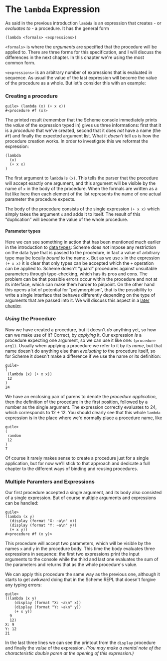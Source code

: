 # The `lambda` Expression

As said in the previous introduction `lambda` is an expression that creates - or
*evaluates to* - a procedure.  It has the general form

```
(lambda <formals> <expressions>)
```

`<formals>` is where the *arguments* are specified that the procedure will be
applied to.  There are three forms for this specification, and I will discuss
the differences in the next chapter.  In this chapter we're using the most common
form.

`<expressions>` is an arbitrary number of expressions that is evaluated in
sequence.  As usual the value of the last expression will become the value of
the procedure as a whole.  But let's consider this with an example:

### Creating a procedure

```
guile> (lambda (x) (+ x x))
#<procedure #f (x)>
```

The printed result (remember that the Scheme console immediately prints the
*value* of the expression typed in) gives us three informations:  first that it
is a *procedure* that we've created, second that it does *not* have a name (the
`#f`) and finally the expected argument list.  What it *doesn't* tell us is how
the procedure creation works.  In order to investigate this we reformat the
expression:

```
(lambda
  (x)
  (+ x x)
)
```

The first argument to `lambda` is `(x)`.  This tells the parser that the
procedure will accept exactly one argument, and this argument will be visible by
the name of `x` in the body of the procedure.  When the formals are written as a
list like here then each element of the list represents the name of one actual
parameter the procedure expects.

The body of the procedure consists of the single expression `(+ x x)` which
simply takes the argument `x` and adds it to itself.  The result of this
“duplication” will become the value of the whole procedure.

#### Parameter types

Here we can see something in action that has been mentioned much earlier in the
introduction to [data types](../index.html): Scheme does *not* impose any
restriction on the data type that is passed to the procedure, in fact a value of
arbitrary type may be locally *bound* to the name `x`.  But as we use `x` in the
expression `(+ x x)` it is clear that only types can be accepted which the `+`
operation can be applied to.  Scheme doesn't “guard” procedures against
unsuitable parameters through type-checking, which has its pros and cons.  The
problem can be that possible errors occur within the procedure and not at its
interface, which can make them harder to pinpoint.  On the other hand this opens
a lot of potential for “polymorphism”, that is the possibility to write a single
interface that behaves differently depending on the type of arguments that are
passed into it.  We will discuss this aspect in a [later
chapter](parameter-types.html).

### *Using* the Procedure

Now we have created a procedure, but it doesn't *do* anything yet, so how can we
make use of it? Correct, by *applying* it. Our expression *is* a procedure
expecting one argument, so we can use it like one: `(procedure arg1)`. Usually
when applying a procedure we refer to it by its *name*, but that name doesn't do
anything else than *evaluating to* the procedure itself, so for Scheme it
doesn't make a difference if we use the name or its definition:

```
guile>
(
 (lambda (x) (+ x x))
 12
)
24
```

We have an enclosing pair of parens to denote the *procedure application*, then
the definition of the procedure in the first position, followed by a number as
the single argument.  The expression correctly evaluates to 24, which
corresponds to 12 + 12.  You should clearly see that this whole `lambda`
expression is in the place where we'd normally place a procedure name, like

```
guile>
(
 random
 12
)
7
```

Of course it rarely makes sense to create a procedure just for a single
application, but for now we'll stick to that approach and dedicate a full
chapter to the different ways of binding and reusing procedures.

### Multiple Paramters and Expressions

Our first procedure accepted a single argument, and its body also consisted of a
single expression.  But of course multiple arguments and expressions can be
handled:

```
guile>
(lambda (x y)
  (display (format "X: ~a\n" x))
  (display (format "Y: ~a\n" y))
  (+ x y))
#<procedure #f (x y)>
```

This procedure will accept two parameters, which will be visible by the names
`x` and `y` in the procedure body.  This time the body evaluates three
expressions in sequence: the first two expressions print the input arguments to
the console while the third and last one evaluates the sum of the parameters and
returns that as the whole procedure's value.

We can apply this procedure the same way as the previous one, although it starts
to get awkward doing that in the Scheme REPL that doesn't forgive any typing
errors:

```
guile>
((lambda (x y)
    (display (format "X: ~a\n" x))
    (display (format "Y: ~a\n" y))
    (+ x y))
  9
  12)
X: 9
Y: 12
21
```

In the last three lines we can see the printout from the `display` procedure and
finally the *value* of the expression.  *(You may make a mental note of the
characteristic double paren at the opening of this expression.)*
